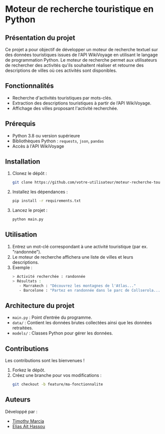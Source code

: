 # Moteur de recherche touristique en Python

## Présentation du projet

Ce projet a pour objectif de développer un moteur de recherche textuel sur des données touristiques issues de l'API WikiVoyage en utilisant le langage de programmation Python. Le moteur de recherche permet aux utilisateurs de rechercher des activités qu'ils souhaitent réaliser et retourne des descriptions de villes où ces activités sont disponibles. 

## Fonctionnalités
- Recherche d'activités touristiques par mots-clés.
- Extraction des descriptions touristiques à partir de l’API WikiVoyage.
- Affichage des villes proposant l'activité recherchée.

## Prérequis
- Python 3.8 ou version supérieure
- Bibliothèques Python : `requests`, `json`, `pandas`
- Accès à l'API WikiVoyage

## Installation
1. Clonez le dépôt :  
   ```bash
   git clone https://github.com/votre-utilisateur/moteur-recherche-touristique.git

2. Installez les dépendances : 
    ```bash 
    pip install -r requirements.txt

3. Lancez le projet :
    ```bash  
    python main.py

## Utilisation
1. Entrez un mot-clé correspondant à une activité touristique (par ex. "randonnée").  
2. Le moteur de recherche affichera une liste de villes et leurs descriptions.  
3. Exemple :  
   ```bash
   > Activité recherchée : randonnée  
   > Résultats :  
      - Marrakech : "Découvrez les montagnes de l'Atlas..."  
      - Barcelone : "Partez en randonnée dans le parc de Collserola..."

## Architecture du projet
- `main.py` : Point d’entrée du programme.
- `data/` : Contient les données brutes collectées ainsi que les données retraitées.
- `models/` : Classes Python pour gérer les données.

## Contributions
Les contributions sont les bienvenues !  
1. Forkez le dépôt.  
2. Créez une branche pour vos modifications :  
   ```bash
   git checkout -b feature/ma-fonctionnalite
## Auteurs
Développé par : 
- [Timothy Marcia](https://github.com/TimothyMarcia)
- [Elias Ait Hassou](https://github.com/aithassouelias)

